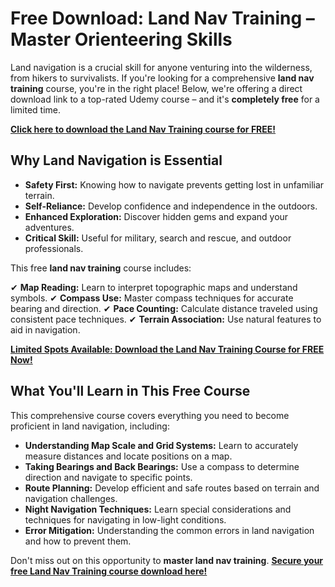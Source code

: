 # Free Download: Land Nav Training – Master Orienteering Skills

Land navigation is a crucial skill for anyone venturing into the wilderness, from hikers to survivalists. If you're looking for a comprehensive **land nav training** course, you're in the right place! Below, we're offering a direct download link to a top-rated Udemy course – and it's **completely free** for a limited time.

[**Click here to download the Land Nav Training course for FREE!**](https://udemywork.com/land-nav-training)

## Why Land Navigation is Essential

*   **Safety First:** Knowing how to navigate prevents getting lost in unfamiliar terrain.
*   **Self-Reliance:** Develop confidence and independence in the outdoors.
*   **Enhanced Exploration:** Discover hidden gems and expand your adventures.
*   **Critical Skill:** Useful for military, search and rescue, and outdoor professionals.

This free **land nav training** course includes:

✔ **Map Reading:** Learn to interpret topographic maps and understand symbols.
✔ **Compass Use:** Master compass techniques for accurate bearing and direction.
✔ **Pace Counting:** Calculate distance traveled using consistent pace techniques.
✔ **Terrain Association:** Use natural features to aid in navigation.

[**Limited Spots Available: Download the Land Nav Training Course for FREE Now!**](https://udemywork.com/land-nav-training)

## What You'll Learn in This Free Course

This comprehensive course covers everything you need to become proficient in land navigation, including:

*   **Understanding Map Scale and Grid Systems:**  Learn to accurately measure distances and locate positions on a map.
*   **Taking Bearings and Back Bearings:**  Use a compass to determine direction and navigate to specific points.
*   **Route Planning:**  Develop efficient and safe routes based on terrain and navigation challenges.
*   **Night Navigation Techniques:**  Learn special considerations and techniques for navigating in low-light conditions.
*   **Error Mitigation:** Understanding the common errors in land navigation and how to prevent them.

Don't miss out on this opportunity to **master land nav training**. **[Secure your free Land Nav Training course download here!](https://udemywork.com/land-nav-training)**
